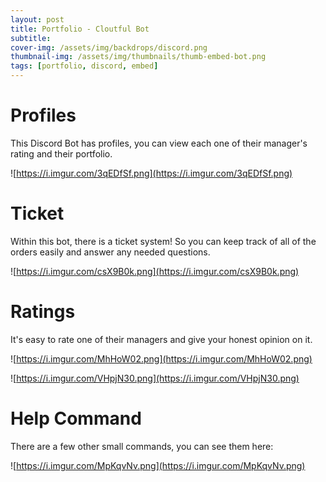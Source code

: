 ```yaml
---
layout: post
title: Portfolio - Cloutful Bot
subtitle: 
cover-img: /assets/img/backdrops/discord.png
thumbnail-img: /assets/img/thumbnails/thumb-embed-bot.png
tags: [portfolio, discord, embed]
---
```


# Profiles
This Discord Bot has profiles, you can view each one of their manager's rating and their portfolio.

![https://i.imgur.com/3qEDfSf.png](https://i.imgur.com/3qEDfSf.png)

# Ticket
Within this bot, there is a ticket system! So you can keep track of all of the orders easily and answer any needed questions.

![https://i.imgur.com/csX9B0k.png](https://i.imgur.com/csX9B0k.png)

# Ratings
It's easy to rate one of their managers and give your honest opinion on it.

![https://i.imgur.com/MhHoW02.png](https://i.imgur.com/MhHoW02.png)

![https://i.imgur.com/VHpjN30.png](https://i.imgur.com/VHpjN30.png)

# Help Command
There are a few other small commands, you can see them here:

![https://i.imgur.com/MpKqvNv.png](https://i.imgur.com/MpKqvNv.png)
